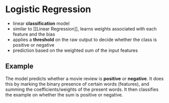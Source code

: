 # Logistic Regression
- linear **classification** model
- similar to [[Linear Regression]], learns weights associated with each feature and the bias
- applies a **threshold** on the raw output to decide whether the class is positive or negative
- prediction based on the weighted sum of the input features
## Example
The model predicts whether a movie review is **positive** or **negative**. It does this by marking the binary presence of certain words (features), and summing the coefficients/weights of the present words. It then classifies the example on whether the sum is positive or negative.
